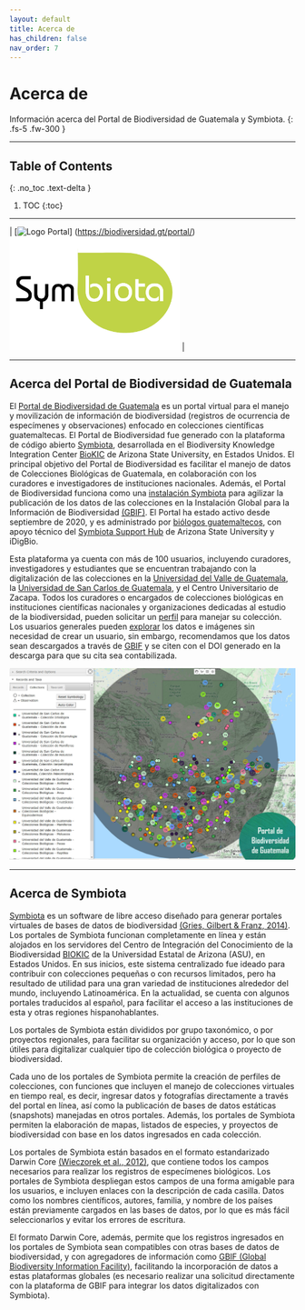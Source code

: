 ```yaml
---
layout: default
title: Acerca de
has_children: false
nav_order: 7
---
```


# Acerca de

Información acerca del Portal de Biodiversidad de Guatemala y Symbiota.
{: .fs-5 .fw-300 }

---

## Table of Contents
{: .no_toc .text-delta }

1. TOC
{:toc}

---

| [<img src="https://github.com/ksorellana/ksorellana.github.io/blob/main/_layouts/LogoPortalFotos.jpg?raw=true" alt="Logo Portal" width="200" height="200">] (https://biodiversidad.gt/portal/) [<img src="https://github.com/GuatemalaPortal/guatemalaportal.github.io/blob/main/static/Logo_Symbiota.jpg?raw=true" alt="Logo Symbiota" width="300" height="200" >](https://symbiota.org) |

---

## Acerca del Portal de Biodiversidad de Guatemala

El [Portal de Biodiversidad de Guatemala](https://biodiversidad.gt) es un portal virtual para el manejo y movilización de información de biodiversidad (registros de ocurrencia de especímenes y observaciones) enfocado en colecciones científicas guatemaltecas. El Portal de Biodiversidad fue generado con la plataforma de código abierto [Symbiota](https://guatemalaportal.github.io/docs/acerca/symbiota/), desarrollada en el Biodiversity Knowledge Integration Center [BioKIC](https://biokic.asu.edu/) de Arizona State University, en Estados Unidos. El principal objetivo del Portal de Biodiversidad es facilitar el manejo de datos de Colecciones Biológicas de Guatemala, en colaboración con los curadores e investigadores de instituciones nacionales. Además, el Portal de Biodiversidad funciona como una [instalación Symbiota](https://www.gbif.org/installation/81a4adb0-0d86-420e-8b5e-7583985d1b6f) para agilizar la publicación de los datos de las colecciones en la Instalación Global para la Información de Biodiversidad [(GBIF)](https://gbif.org). El Portal ha estado activo desde septiembre de 2020, y es administrado por [biólogos guatemaltecos](https://guatemalaportal.github.io/docs/contactos/), con apoyo técnico del [Symbiota Support Hub](https://symbiota.org/ayuda/) de Arizona State University y iDigBio. 

Esta plataforma ya cuenta con más de 100 usuarios, incluyendo curadores, investigadores y estudiantes que se encuentran trabajando con la digitalización de las colecciones en la [Universidad del Valle de Guatemala](https://linktr.ee/coleccionesuvg), la [Universidad de San Carlos de Guatemala](https://cbm.ccqqfar.usac.edu.gt/), y el Centro Universitario de Zacapa. Todos los curadores o encargados de colecciones biológicas en instituciones científicas nacionales y organizaciones dedicadas al estudio de la biodiversidad, pueden solicitar un [perfil](https://guatemalaportal.github.io/docs/colecciones/solicitud/) para manejar su colección. Los usuarios generales pueden [explorar](https://guatemalaportal.github.io/docs/informacion/busqueda/) los datos e imágenes sin necesidad de crear un usuario, sin embargo, recomendamos que los datos sean descargados a través de [GBIF](https://tinyurl.com/portalgbif) y se citen con el  DOI generado en la descarga para que su cita sea contabilizada.

[<img src="https://github.com/GuatemalaPortal/guatemalaportal.github.io/blob/main/static/MapaColecciones.jpg?raw=true" alt="Mapa">](https://biodiversidad.gt/portal/)

---

## Acerca de Symbiota

[Symbiota](https://symbiota.org) es un software de libre acceso diseñado para generar portales virtuales de bases de datos de biodiversidad [(Gries, Gilbert & Franz, 2014)](https://doi.org/10.3897/BDJ.2.e1114). Los portales de Symbiota funcionan completamente en línea y están alojados en los servidores del Centro de Integración del Conocimiento de la Biodiversidad [BIOKIC](https://biokic.asu.edu/) de la Universidad Estatal de Arizona (ASU), en Estados Unidos. En sus inicios, este sistema centralizado fue ideado para contribuir con colecciones pequeñas o con recursos limitados, pero ha resultado de utilidad para una gran variedad de instituciones alrededor del mundo, incluyendo Latinoamérica. En la actualidad, se cuenta con algunos portales traducidos al español, para facilitar el acceso a las instituciones de esta y otras regiones hispanohablantes.

Los portales de Symbiota están divididos por grupo taxonómico, o por proyectos regionales, para facilitar su organización y acceso, por lo que son útiles para digitalizar cualquier tipo de colección biológica o proyecto de biodiversidad.

Cada uno de los portales de Symbiota permite la creación de perfiles de colecciones, con funciones que incluyen el manejo de colecciones virtuales en tiempo real, es decir, ingresar datos y fotografías directamente a través del portal en línea, así como la publicación de bases de datos estáticas (snapshots) manejadas en otros portales. Además, los portales de Symbiota permiten la elaboración de mapas, listados de especies, y proyectos de biodiversidad con base en los datos ingresados en cada colección.

Los portales de Symbiota están basados en el formato estandarizado Darwin Core [(Wieczorek et al., 2012)](https://doi.org/10.1371/journal.pone.0029715), que contiene todos los campos necesarios para realizar los registros de especímenes biológicos. Los portales de Symbiota despliegan estos campos de una forma amigable para los usuarios, e incluyen enlaces con la descripción de cada casilla. Datos como los nombres científicos, autores, familia, y nombre de los países están previamente cargados en las bases de datos, por lo que es más fácil seleccionarlos y evitar los errores de escritura.

El formato Darwin Core, además, permite que los registros ingresados en los portales de Symbiota sean compatibles con otras bases de datos de biodiversidad, y con agregadores de información como [GBIF (Global Biodiversity Information Facility)](https://gbif.org), facilitando la incorporación de datos a estas plataformas globales (es necesario realizar una solicitud directamente con la plataforma de GBIF para integrar los datos digitalizados con Symbiota).
